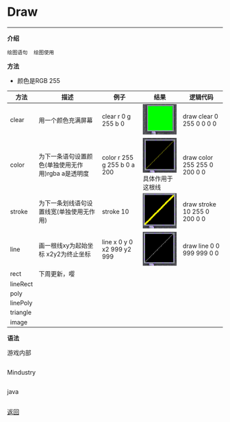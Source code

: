 # Draw

---

**介绍**

    绘图语句  绘图使用
        
**方法**

- 颜色是RGB 255

|方法|描述|例子|结果|逻辑代码|
|-- |-- |-- |-- |-- |
|clear|用一个颜色充满屏幕|clear r 0 g 255 b 0|![clear](/Guide/img/clear.png)|draw clear 0 255 0 0 0 0|
|color|为下一条语句设置颜色(单独使用无作用)rgba a是透明度|color r 255 g 255 b 0 a 200|![color](/Guide/img/color.png)具体作用于这根线|draw color 255 255 0 200 0 0|
|stroke|为下一条划线语句设置线宽(单独使用无作用)|stroke 10|![color](/Guide/img/stroke.png)|draw stroke 10 255 0 200 0 0|
|line|画一根线xy为起始坐标 x2y2为终止坐标|line x 0 y 0 x2 999 y2 999|![color](/Guide/img/line.png)|draw line 0 0 999 999 0 0|
|rect|下周更新，嘤||||
|lineRect|||||
|poly|||||
|linePoly|||||
|triangle|||||
|image|||||

**语法**

游戏内部
```

```
Mindustry
```

```
java
```java

```

[返回](https://lanluz.github.io/Mindustry-guide/)